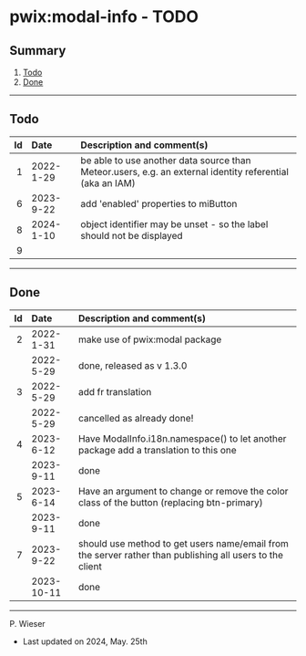 # pwix:modal-info - TODO

## Summary

1. [Todo](#todo)
2. [Done](#done)

---
## Todo

|   Id | Date       | Description and comment(s) |
| ---: | :---       | :---                       |
|    1 | 2022- 1-29 | be able to use another data source than Meteor.users, e.g. an external identity referential (aka an IAM) |
|    6 | 2023- 9-22 | add 'enabled' properties to miButton |
|    8 | 2024- 1-10 | object identifier may be unset - so the label should not be displayed |
|    9 |  |  |

---
## Done

|   Id | Date       | Description and comment(s) |
| ---: | :---       | :---                       |
|    2 | 2022- 1-31 | make use of pwix:modal package |
|      | 2022- 5-29 | done, released as v 1.3.0 |
|    3 | 2022- 5-29 | add fr translation |
|      | 2022- 5-29 | cancelled as already done! |
|    4 | 2023- 6-12 | Have ModalInfo.i18n.namespace() to let another package add a translation to this one |
|      | 2023- 9-11 | done |
|    5 | 2023- 6-14 | Have an argument to change or remove the color class of the button (replacing btn-primary) |
|      | 2023- 9-11 | done |
|    7 | 2023- 9-22 | should use method to get users name/email from the server rather than publishing all users to the client |
|      | 2023-10-11 | done |

---
P. Wieser
- Last updated on 2024, May. 25th

